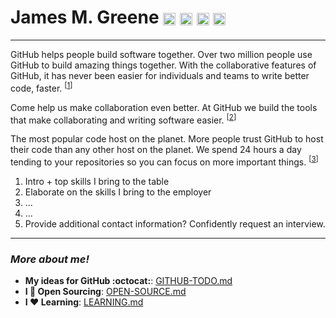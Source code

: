 # James M. Greene [<img class="emoji" title="GitHub" alt=":octocat:" src="https://a248.e.akamai.net/assets.github.com/images/icons/emoji/octocat.png" height="20" width="20" align="absmiddle" />][me/gh] [<img class="emoji" title="Twitter" alt=":bird:" src="https://a248.e.akamai.net/assets.github.com/images/icons/emoji/bird.png" height="20" width="20" align="absmiddle" />][me/t] [<img class="emoji" title="Email" alt=":e-mail:" src="https://a248.e.akamai.net/assets.github.com/images/icons/emoji/e-mail.png" height="20" width="20" align="absmiddle" />][me/email] [<img class="emoji" title="Website" alt=":earth_americas:" src="https://a248.e.akamai.net/assets.github.com/images/icons/emoji/earth_americas.png" height="20" width="20" align="absmiddle" />][me/site]  

---

GitHub helps people build software together.
Over two million people use GitHub to build amazing things together.
With the collaborative features of GitHub, it has never been easier for individuals and teams to write better code, faster.
<sup>\[[1][gh/about]\]</sup> 

Come help us make collaboration even better.
At GitHub we build the tools that make collaborating and writing software easier.
<sup>\[[2][gh/jobs]\]</sup>

The most popular code host on the planet.
More people trust GitHub to host their code than any other host on the planet.
We spend 24 hours a day tending to your repositories so you can focus on more important things.
<sup>\[[3][gh/hosting]\]</sup>

 1. Intro + top skills I bring to the table
 2. Elaborate on the skills I bring to the employer
 3. ...
 4. ...
 5. Provide additional contact information? Confidently request an interview.


---

### _More about me!_
 - **My ideas for GitHub :octocat:**: [GITHUB-TODO.md][cover-letter/github-todo]
 - **I :gift_heart: Open Sourcing**: [OPEN-SOURCE.md][cover-letter/open-source]
 - **I :heart: Learning**: [LEARNING.md][cover-letter/learning]

[me/gh]: http://github.com/JamesMGreene
[me/t]: http://twitter.com/_JamesMGreene
[me/email]: mailto:james.m.greene@gmail.com
[me/site]: http://jamesgreene.net/
[gh/about]: https://github.com/about
[gh/jobs]: https://github.com/about/jobs
[gh/hosting]: https://github.com/features/hosting
[cover-letter/github-todo]: GITHUB-TODO.md
[cover-letter/open-source]: OPEN-SOURCE.md
[cover-letter/learning]: LEARNING.md
